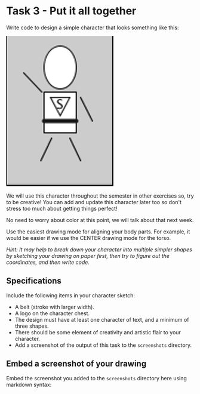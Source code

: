 # Task 3 - Put it all together

Write code to design a simple character that looks something like this:

![](images/img3.png)

We will use this character throughout the semester in other exercises
so, try to be creative! 
You can add and update this character later too so don't stress too much about getting things perfect! 

No need to worry about color at this point, we will talk about that next week.

Use the easiest drawing mode for aligning your body parts. 
For example, it would be easier if we use the CENTER drawing mode for the torso.

*Hint: It may help to break down your character into multiple simpler shapes by sketching your drawing on paper first, then try to figure out the coordinates, and then write code.*

## Specifications

Include the following items in your character sketch:

- A belt (stroke with larger width).
- A logo on the character chest. 
- The design must have at least one character of text, and a minimum of three shapes.
- There should be some element of creativity and artistic flair to your character.
- Add a screenshot of the output of this task to the `screenshots` directory.

## Embed a screenshot of your drawing

Embed the screenshot you added to the `screenshots` directory here using markdown syntax:
